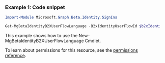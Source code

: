 ### Example 1: Code snippet

```powershell
Import-Module Microsoft.Graph.Beta.Identity.SignIns

Get-MgBetaIdentityB2XUserFlowLanguage -B2xIdentityUserFlowId $b2xIdentityUserFlowId
```
This example shows how to use the New-MgBetaIdentityB2XUserFlowLanguage Cmdlet.

To learn about permissions for this resource, see the [permissions reference](/graph/permissions-reference).

